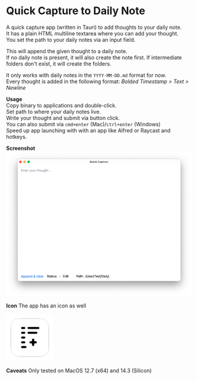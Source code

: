 # Quick Capture to Daily Note

A quick capture app (written in Tauri) to add thoughts to your daily note.  
It has a plain HTML multiline textarea where you can add your thought.  
You set the path to your daily notes via an input field.

This will append the given thought to a daily note.  
If no daily note is present, it will also create the note first.
If intermediate folders don't exist, it will create the folders.

It only works with daily notes in the `YYYY-MM-DD.md` format for now.  
Every thought is added in the following format: _Bolded Timestamp > Text > Newline_

**Usage**  
Copy binary to applications and double-click.  
Set path to where your daily notes live.  
Write your thought and submit via button click.  
You can also submit via `cmd+enter` (Mac)/`ctrl+enter` (Windows)  
Speed up app launching with with an app like Alfred or Raycast and hotkeys.

**Screenshot**  
![Quick capture to daily note](screenshot.png)

**Icon**
The app has an icon as well

![App icon quick capture](src-tauri/icons/128x128.png)

**Caveats**
Only tested on MacOS 12.7 (x64) and 14.3 (Silicon)
